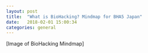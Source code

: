 ```yaml
---
layout: post
title:  "What is BioHacking? Mindmap for BHA5 Japan"
date:   2018-02-01 15:00:34
categories: general
---
```


[Image of BioHacking Mindmap]
